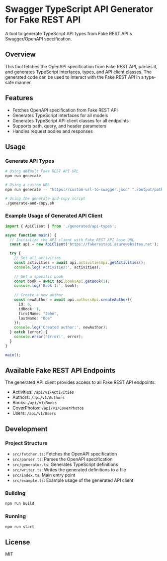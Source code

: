 # Swagger TypeScript API Generator for Fake REST API

A tool to generate TypeScript API types from Fake REST API's Swagger/OpenAPI specification.

## Overview

This tool fetches the OpenAPI specification from Fake REST API, parses it, and generates TypeScript interfaces, types, and API client classes. The generated code can be used to interact with the Fake REST API in a type-safe manner.

## Features

- Fetches OpenAPI specification from Fake REST API
- Generates TypeScript interfaces for all models
- Generates TypeScript API client classes for all endpoints
- Supports path, query, and header parameters
- Handles request bodies and responses

## Usage

### Generate API Types

```bash
# Using default Fake REST API URL
npm run generate

# Using a custom URL
npm run generate -- "https://custom-url-to-swagger.json" "./output/path.ts"

# Using the generate-and-copy script
./generate-and-copy.sh
```

### Example Usage of Generated API Client

```typescript
import { ApiClient } from './generated/api-types';

async function main() {
  // Initialize the API client with Fake REST API base URL
  const api = new ApiClient('https://fakerestapi.azurewebsites.net');

  try {
    // Get all activities
    const activities = await api.activitiesApi.getActivities();
    console.log('Activities:', activities);
    
    // Get a specific book
    const book = await api.booksApi.getBook(1);
    console.log('Book 1:', book);
    
    // Create a new author
    const newAuthor = await api.authorsApi.createAuthor({
      id: 0,
      idBook: 1,
      firstName: "John",
      lastName: "Doe"
    });
    console.log('Created author:', newAuthor);
  } catch (error) {
    console.error('Error:', error);
  }
}

main();
```

## Available Fake REST API Endpoints

The generated API client provides access to all Fake REST API endpoints:

- Activities: `/api/v1/Activities`
- Authors: `/api/v1/Authors`
- Books: `/api/v1/Books`
- CoverPhotos: `/api/v1/CoverPhotos`
- Users: `/api/v1/Users`

## Development

### Project Structure

- `src/fetcher.ts`: Fetches the OpenAPI specification
- `src/parser.ts`: Parses the OpenAPI specification
- `src/generator.ts`: Generates TypeScript definitions
- `src/writer.ts`: Writes the generated definitions to a file
- `src/index.ts`: Main entry point
- `src/example.ts`: Example usage of the generated API client

### Building

```bash
npm run build
```

### Running

```bash
npm run start
```

## License

MIT